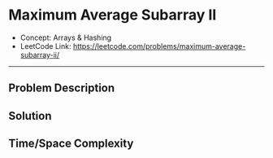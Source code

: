 # Maximum Average Subarray II

- Concept: Arrays & Hashing
- LeetCode Link: https://leetcode.com/problems/maximum-average-subarray-ii/

---

## Problem Description

## Solution

## Time/Space Complexity

